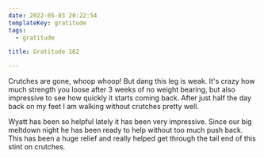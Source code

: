 ```yaml
---
date: 2022-05-03 20:22:54
templateKey: gratitude
tags:
  - gratitude

title: Gratitude 182

---
```


Crutches are gone, whoop whoop!  But dang this leg is weak.  It's crazy how
much strength you loose after 3 weeks of no weight bearing, but also impressive
to see how quickly it starts coming back.  After just half the day back on my
feet I am walking without crutches pretty well.

Wyatt has been so helpful lately it has been very impressive.  Since our big
meltdown night he has been ready to help without too much push back.  This has
been a huge relief and really helped get through the tail end of this stint on
crutches.
